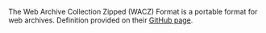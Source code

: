 The Web Archive Collection Zipped (WACZ) Format is a portable format for web archives. Definition provided on their [GitHub page](https://github.com/webrecorder/wacz-format).